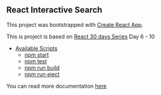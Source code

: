 ## React Interactive Search

This project was bootstrapped with [Create React App](https://github.com/facebookincubator/create-react-app).

This is project is based on [React 30 days Series](https://github.com/fullstackreact/30-days-of-react) Day 6 - 10


- [Available Scripts](#available-scripts)
  - [npm start](#npm-start)
  - [npm test](#npm-test)
  - [npm run build](#npm-run-build)
  - [npm run eject](#npm-run-eject)


You can read more documentation [here](https://github.com/jabdul/react-interactive-search/tree/development/Docs)
